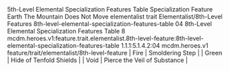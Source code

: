 <ability>
  <name>5th-Level Elemental Specialization Features Table</name>
  <keywords>
    <keyword>Specialization</keyword>
  </keywords>
  <type>Feature</type>
  <distance>Earth</distance>
  <target>The Mountain Does Not Move</target>
  <metadata>
    <class>elementalist</class>
    <feature_type>trait</feature_type>
    <file_dpath>Elementalist/8th-Level Features</file_dpath>
    <item_id>8th-level-elemental-specialization-features-table</item_id>
    <item_index>04</item_index>
    <item_name>8th-Level Elemental Specialization Features Table</item_name>
    <level>8</level>
    <scc>mcdm.heroes.v1:feature.trait.elementalist.8th-level-feature:8th-level-elemental-specialization-features-table</scc>
    <scdc>1.1.1:5.1.4.2:04</scdc>
    <source>mcdm.heroes.v1</source>
    <type>feature/trait/elementalist/8th-level-feature</type>
  </metadata>
  <effects>
    <effect type="mundane">| Fire           | Smoldering Step              |
| Green          | Hide of Tenfold Shields      |
| Void           | Pierce the Veil of Substance |</effect>
  </effects>
</ability>
